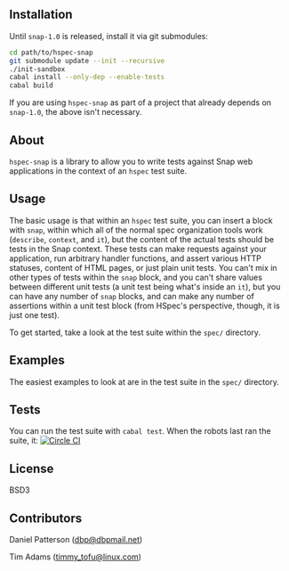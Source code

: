 ## Installation

Until `snap-1.0` is released, install it via git submodules:

```bash
cd path/to/hspec-snap
git submodule update --init --recursive
./init-sandbox
cabal install --only-dep --enable-tests
cabal build
```

If you are using `hspec-snap` as part of a project that already depends on `snap-1.0`, the above isn't necessary.

## About

`hspec-snap` is a library to allow you to write tests against Snap web
applications in the context of an `hspec` test suite.

## Usage

The basic usage is that within an `hspec` test suite, you can insert a
block with `snap`, within which all of the normal spec organization
tools work (`describe`, `context`, and `it`), but the content of the
actual tests should be tests in the Snap context. These tests can make
requests against your application, run arbitrary handler functions,
and assert various HTTP statuses, content of HTML pages, or just plain
unit tests. You can't mix in other types of tests within the `snap`
block, and you can't share values between different unit tests (a unit
test being what's inside an `it`), but you can have any number of
`snap` blocks, and can make any number of assertions within a unit
test block (from HSpec's perspective, though, it is just one test).

To get started, take a look at the test suite within the `spec/`
directory.

## Examples

The easiest examples to look at are in the test suite in the `spec/`
directory.

## Tests

You can run the test suite with `cabal test`. When the robots 
last ran the suite, it: [![Circle CI](https://circleci.com/gh/dbp/hspec-snap.svg?style=svg&circle-token=cb855793cfa202fa807ffaf6adb3be979be457b3)](https://circleci.com/gh/dbp/hspec-snap)

## License

BSD3

## Contributors

Daniel Patterson (dbp@dbpmail.net)

Tim Adams (timmy_tofu@linux.com)
